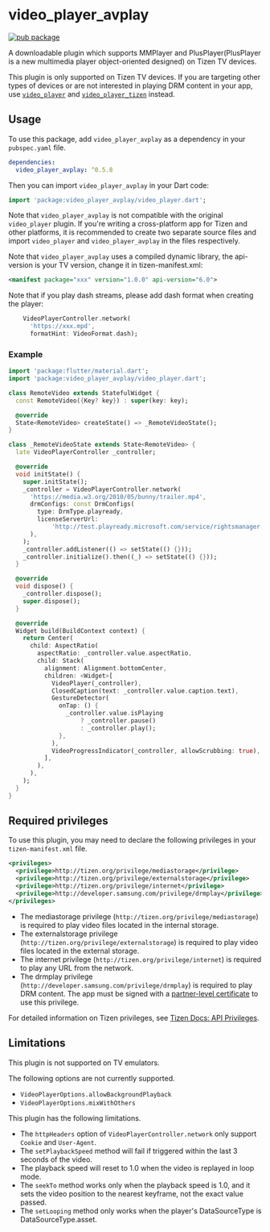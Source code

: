# video_player_avplay

[![pub package](https://img.shields.io/pub/v/video_player_avplay.svg)](https://pub.dev/packages/video_player_avplay)

A downloadable plugin which supports MMPlayer and PlusPlayer(PlusPlayer is a new multimedia player object-oriented designed) on Tizen TV devices.

This plugin is only supported on Tizen TV devices. If you are targeting other types of devices or are not interested in playing DRM content in your app, use [`video_player`](https://pub.dev/packages/video_player) and [`video_player_tizen`](https://pub.dev/packages/video_player_tizen) instead.

## Usage

To use this package, add `video_player_avplay` as a dependency in your `pubspec.yaml` file.

```yaml
dependencies:
  video_player_avplay: ^0.5.8
```

Then you can import `video_player_avplay` in your Dart code:

```dart
import 'package:video_player_avplay/video_player.dart';
```

Note that `video_player_avplay` is not compatible with the original `video_player` plugin. If you're writing a cross-platform app for Tizen and other platforms, it is recommended to create two separate source files and import `video_player` and `video_player_avplay` in the files respectively.

Note that `video_player_avplay` uses a compiled dynamic library, the api-version is your TV version, change it in tizen-manifest.xml:

```xml
<manifest package="xxx" version="1.0.0" api-version="6.0">
```

Note that if you play dash streams, please add dash format when creating the player:
```dart
    VideoPlayerController.network(
      'https://xxx.mpd',
      formatHint: VideoFormat.dash);
```

### Example

```dart
import 'package:flutter/material.dart';
import 'package:video_player_avplay/video_player.dart';

class RemoteVideo extends StatefulWidget {
  const RemoteVideo({Key? key}) : super(key: key);

  @override
  State<RemoteVideo> createState() => _RemoteVideoState();
}

class _RemoteVideoState extends State<RemoteVideo> {
  late VideoPlayerController _controller;

  @override
  void initState() {
    super.initState();
    _controller = VideoPlayerController.network(
      'https://media.w3.org/2010/05/bunny/trailer.mp4',
      drmConfigs: const DrmConfigs(
        type: DrmType.playready,
        licenseServerUrl:
            'http://test.playready.microsoft.com/service/rightsmanager.asmx',
      ),
    );
    _controller.addListener(() => setState(() {}));
    _controller.initialize().then((_) => setState(() {}));
  }

  @override
  void dispose() {
    _controller.dispose();
    super.dispose();
  }

  @override
  Widget build(BuildContext context) {
    return Center(
      child: AspectRatio(
        aspectRatio: _controller.value.aspectRatio,
        child: Stack(
          alignment: Alignment.bottomCenter,
          children: <Widget>[
            VideoPlayer(_controller),
            ClosedCaption(text: _controller.value.caption.text),
            GestureDetector(
              onTap: () {
                _controller.value.isPlaying
                    ? _controller.pause()
                    : _controller.play();
              },
            ),
            VideoProgressIndicator(_controller, allowScrubbing: true),
          ],
        ),
      ),
    );
  }
}
```

## Required privileges

To use this plugin, you may need to declare the following privileges in your `tizen-manifest.xml` file.

```xml
<privileges>
  <privilege>http://tizen.org/privilege/mediastorage</privilege>
  <privilege>http://tizen.org/privilege/externalstorage</privilege>
  <privilege>http://tizen.org/privilege/internet</privilege>
  <privilege>http://developer.samsung.com/privilege/drmplay</privilege>
</privileges>
```

- The mediastorage privilege (`http://tizen.org/privilege/mediastorage`) is required to play video files located in the internal storage.
- The externalstorage privilege (`http://tizen.org/privilege/externalstorage`) is required to play video files located in the external storage.
- The internet privilege (`http://tizen.org/privilege/internet`) is required to play any URL from the network.
- The drmplay privilege (`http://developer.samsung.com/privilege/drmplay`) is required to play DRM content. The app must be signed with a [partner-level certificate](https://docs.tizen.org/application/dotnet/get-started/certificates/creating-certificates) to use this privilege.

For detailed information on Tizen privileges, see [Tizen Docs: API Privileges](https://docs.tizen.org/application/dotnet/get-started/api-privileges).

## Limitations

This plugin is not supported on TV emulators.

The following options are not currently supported.

- `VideoPlayerOptions.allowBackgroundPlayback`
- `VideoPlayerOptions.mixWithOthers`

This plugin has the following limitations.

- The `httpHeaders` option of `VideoPlayerController.network` only support `Cookie` and `User-Agent`.
- The `setPlaybackSpeed` method will fail if triggered within the last 3 seconds of the video.
- The playback speed will reset to 1.0 when the video is replayed in loop mode.
- The `seekTo` method works only when the playback speed is 1.0, and it sets the video position to the nearest keyframe, not the exact value passed.
- The `setLooping` method only works when the player's DataSourceType is DataSourceType.asset.
